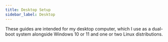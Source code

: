 ```yaml
---
title: Desktop Setup
sidebar_label: Desktop
---
```


These guides are intended for my desktop computer, which I use as a dual-boot system alongside Windows 10 or 11 and one or two Linux distributions.
